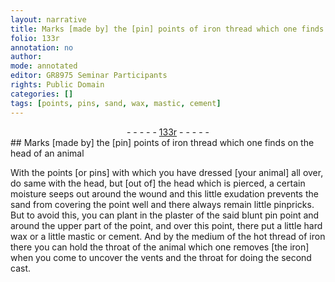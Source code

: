 ```yaml
---
layout: narrative
title: Marks [made by] the [pin] points of iron thread which one finds on the head of an animal
folio: 133r
annotation: no
author:
mode: annotated
editor: GR8975 Seminar Participants
rights: Public Domain
categories: []
tags: [points, pins, sand, wax, mastic, cement]
---
```


 <div class="folio" align="center">- - - - - <a href="http://gallica.bnf.fr/ark:/12148/btv1b10500001g/f271.image" target="_blank">133r</a> - - - - - </div> 
## Marks [made by] the [pin] points of iron thread which one finds on the head of an animal

 
 With the <span class="material">points</span> [or <span class="material">pins</span>] with which you have dressed [your animal] all over, do same with the head, but [out of] the head which is pierced, a certain moisture seeps out around the wound and this little exudation prevents the <span class="material">sand</span> from covering the point well and there always remain little pinpricks. But to avoid this, you can plant in the plaster of the said blunt pin point and around the upper part of the point, and over this point, there put a little hard <span class="material">wax</span> or a little <span class="material">mastic</span> or <span class="material">cement</span>. And by the medium of the hot <span class="tool">thread of iron</span> there you can hold the throat of the animal which one removes [the iron] when you come to uncover the vents and the throat for doing the second cast. 
 